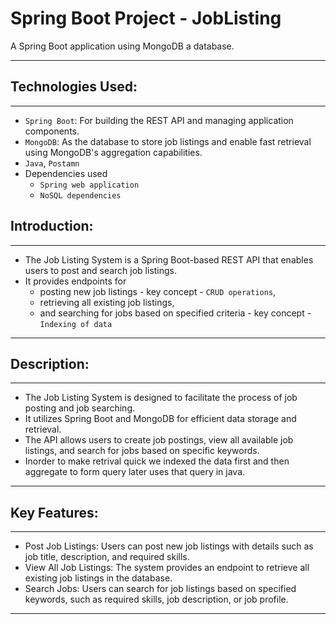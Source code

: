 # Spring Boot Project - JobListing
A Spring Boot application using MongoDB a database.

---
## Technologies Used:
---
- `Spring Boot`: For building the REST API and managing application components.
- `MongoDB`: As the database to store job listings and enable fast retrieval using MongoDB's aggregation capabilities.
- `Java`, `Postamn`
- Dependencies used
  - `Spring web application`
  - `NoSQL dependencies`
  
## Introduction:
---
- The Job Listing System is a Spring Boot-based REST API that enables users to post and search job listings.
- It provides endpoints for
  - posting new job listings - key concept - `CRUD operations`,
  - retrieving all existing job listings,
  - and searching for jobs based on specified criteria - key concept - `Indexing of data`

---
## Description:
---
- The Job Listing System is designed to facilitate the process of job posting and job searching.
- It utilizes Spring Boot and MongoDB for efficient data storage and retrieval.
- The API allows users to create job postings, view all available job listings, and search for jobs based on specific keywords.
- Inorder to make retrival quick we indexed the data first and then aggregate to form query later uses that query in java.
---
## Key Features:
---
- Post Job Listings: Users can post new job listings with details such as job title, description, and required skills.
- View All Job Listings: The system provides an endpoint to retrieve all existing job listings in the database.
- Search Jobs: Users can search for job listings based on specified keywords, such as required skills, job description, or job profile.
---

